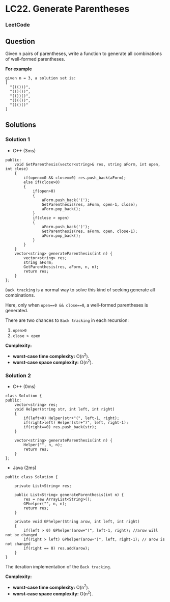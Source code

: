 # LC22. Generate Parentheses

### LeetCode

## Question

Given n pairs of parentheses, write a function to generate all combinations of well-formed parentheses.

**For example**
```
given n = 3, a solution set is:
[
  "((()))",
  "(()())",
  "(())()",
  "()(())",
  "()()()"
]
```

## Solutions

### Solution 1

* C++ (3ms)
```
public:
    void GetParenthesis(vector<string>& res, string aForm, int open, int close)
    {
        if(open==0 && close==0) res.push_back(aForm);
        else if(close>0)
        {
            if(open>0)
            {
                aForm.push_back('(');
                GetParenthesis(res, aForm, open-1, close);
                aForm.pop_back();
            }
            if(close > open)
            {
                aForm.push_back(')');
                GetParenthesis(res, aForm, open, close-1);
                aForm.pop_back();
            }
        }
    }
    vector<string> generateParenthesis(int n) {
        vector<string> res;
        string aForm;
        GetParenthesis(res, aForm, n, n);
        return res;
    }
};
```

`Back tracking` is a normal way to solve this kind of seeking generate all combinations.

Here, only when `open==0 && close==0`, a well-formed parentheses is generated.

There are two chances to `Back tracking` in each recursion:

1. `open>0`
2. `close > open`

**Complexity:**

* **worst-case time complexity:** O(n<sup>2</sup>).  
* **worst-case space complexity:** O(n<sup>2</sup>). 

### Solution 2

* C++ (0ms)
```
class Solution {
public:
    vector<string> res;
    void Helper(string str, int left, int right)
    {
        if(left>0) Helper(str+"(", left-1, right);
        if(right>left) Helper(str+")", left, right-1);
        if(right==0) res.push_back(str);
    }

    vector<string> generateParenthesis(int n) {
        Helper("", n, n);
        return res;
    }
};
```

* Java (2ms)
```
public class Solution {
    
    private List<String> res;
    
    public List<String> generateParenthesis(int n) {
        res = new ArrayList<String>();
        GPhelper("", n, n);
        return res;
    }
    
    private void GPhelper(String arow, int left, int right)
    {
        if(left > 0) GPhelper(arow+"(", left-1, right); //arow will not be changed
        if(right > left) GPhelper(arow+")", left, right-1); // arow is not changed
        if(right == 0) res.add(arow);
    }
}
```

The iteration implementation of the `Back tracking`.

**Complexity:**

* **worst-case time complexity:** O(n<sup>2</sup>).  
* **worst-case space complexity:** O(n<sup>2</sup>). 